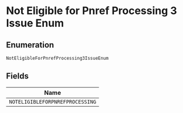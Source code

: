 
# Not Eligible for Pnref Processing 3 Issue Enum

## Enumeration

`NotEligibleForPnrefProcessing3IssueEnum`

## Fields

| Name |
|  --- |
| `NOTELIGIBLEFORPNREFPROCESSING` |

